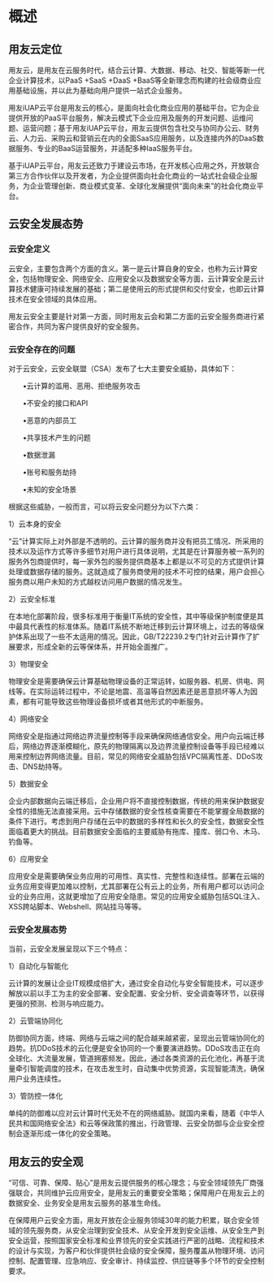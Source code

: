 # 概述

## 用友云定位
用友云，是用友在云服务时代，结合云计算、大数据、移动、社交、智能等新一代企业计算技术，以PaaS +SaaS +DaaS +BaaS等全新理念而构建的社会级商业应用基础设施，并以此为基础向用户提供一站式企业服务。

用友iUAP云平台是用友云的核心，是面向社会化商业应用的基础平台。它为企业提供开放的PaaS平台服务，解决云模式下企业应用及服务的开发问题、运维问题、运营问题；基于用友iUAP云平台，用友云提供包含社交与协同办公云、财务云、人力云、采购云和营销云在内的全面SaaS应用服务，以及连接内外的DaaS数据服务、专业的BaaS运营服务，并适配多种IaaS服务平台。

基于iUAP云平台，用友云还致力于建设云市场，在开发核心应用之外，开放联合第三方合作伙伴以及开发者，为企业提供面向社会化商业的一站式社会级企业服务，为企业管理创新、商业模式变革、全球化发展提供“面向未来”的社会化商业平台。

## 云安全发展态势

### 云安全定义

云安全，主要包含两个方面的含义。第一是云计算自身的安全，也称为云计算安全，包括物理安全、网络安全、应用安全以及数据安全等方面，云计算安全是云计算技术健康可持续发展的基础；第二是使用云的形式提供和交付安全，也即云计算技术在安全领域的具体应用。

用友云安全主要是针对第一方面，同时用友云会和第二方面的云安全服务商进行紧密合作，共同为客户提供良好的安全服务。

### 云安全存在的问题

对于云安全，云安全联盟（CSA）发布了七大主要安全威胁，具体如下：

　　•云计算的滥用、恶用、拒绝服务攻击

　　•不安全的接口和API

　　•恶意的内部员工

　　•共享技术产生的问题

　　•数据泄漏

　　•账号和服务劫持

　　•未知的安全场景

根据这些威胁，一般而言，可以将云安全问题分为以下六类：

1）云本身的安全

“云”计算实际上对外部是不透明的。云计算的服务商并没有把员工情况、所采用的技术以及运作方式等许多细节对用户进行具体说明，尤其是在计算服务被一系列的服务外包商提供时，每一家外包的服务提供商基本上都是以不可见的方式提供计算处理或数据存储的服务。这就造成了服务商使用的技术不可控的结果，用户会担心服务商以用户未知的方式越权访问用户数据的情况发生。

2）云安全标准

在本地化部署阶段，很多标准用于衡量IT系统的安全性，其中等级保护制度便是其中最具代表性的标准体系。随着IT系统不断地迁移到云计算环境上，过去的等级保护体系出现了一些不太适用的情况。因此，GB/T22239.2专门针对云计算作了扩展要求，形成全新的云等保体系，并开始全面推广。

3）物理安全

物理安全是需要确保云计算基础物理设备的正常运转，如服务器、机房、供电、网线等。在实际运转过程中，不论是地震、高温等自然因素还是恶意损坏等人为因素，都有可能导致这些物理设备损坏或者其他形式的中断服务。

4）网络安全

网络安全是指通过网络边界流量控制等手段来确保网络通信安全。用户向云端迁移后，网络边界逐渐模糊化，原先的物理隔离以及边界流量控制设备等手段已经难以用来控制边界网络流量。目前，常见的网络安全威胁包括VPC隔离性差、DDoS攻击、DNS劫持等。

5）数据安全

企业内部数据向云端迁移后，企业用户将不直接控制数据，传统的用来保护数据安全性的措施无法直接采用。云中存储数据的安全性核查需要在不能掌握全局数据的条件下进行。考虑到用户存储在云中的数据的多样性和长久的安全性，数据安全性面临着更大的挑战。目前数据安全面临的主要威胁有拖库、撞库、弱口令、木马、钓鱼等。

6）应用安全

应用安全是需要确保业务应用的可用性、真实性、完整性和连续性。部署在云端的业务应用变得更加难以控制，尤其部署在公有云上的业务，所有用户都可以访问企业的业务应用，这就更增加了应用安全隐患。常见的应用安全威胁包括SQL注入、XSS跨站脚本、Webshell、网站挂马等等。

### 云安全发展态势

当前，云安全发展呈现以下三个特点：

1）自动化与智能化

云计算的发展让企业IT规模成倍扩大，通过安全自动化与安全智能技术，可以逐步解放以前以手工为主的安全部署、安全配置、安全分析、安全调查等环节，以获得更强的预测、检测与响应能力。

2）云管端协同化

防御协同方面，终端、网络与云端之间的配合越来越紧密，呈现出云管端协同化的趋势。抗DDoS技术的云化便是安全协同的一个重要演进趋势。DDoS攻击正在向全球化、大流量发展，管道拥塞频发。因此，通过各类资源的云化池化，再基于流量牵引智能调度的技术，在攻击发生时，自动集中优势资源，实现智能清洗，确保用户业务连续性。

3）管防控一体化

单纯的防御难以应对云计算时代无处不在的网络威胁。就国内来看，随着《中华人民共和国网络安全法》和云等保政策的推出，行政管理、云安全防御与企业安全控制会逐渐形成一体化的安全策略。

## 用友云的安全观

“可信、可靠、保障、贴心”是用友云提供服务的核心理念；与安全领域领先厂商强强联合，共同维护云应用安全，是用友云的重要安全策略；保障用户在用友云上的数据安全、业务安全是用友云服务的基准生命线。

在保障用户云安全方面，用友开放在企业服务领域30年的能力积累，联合安全领域的领先服务商，从安全治理到安全技术、从安全开发到安全运维、从安全生产到安全运营，按照国家安全标准和业界领先的安全实践进行严密的战略、流程和技术的设计与实现，为客户和伙伴提供社会级的安全保障，服务覆盖从物理环境、访问控制、配置管理、应急响应、安全审计、持续监控、供应链等多个环节的安全控制要求。

